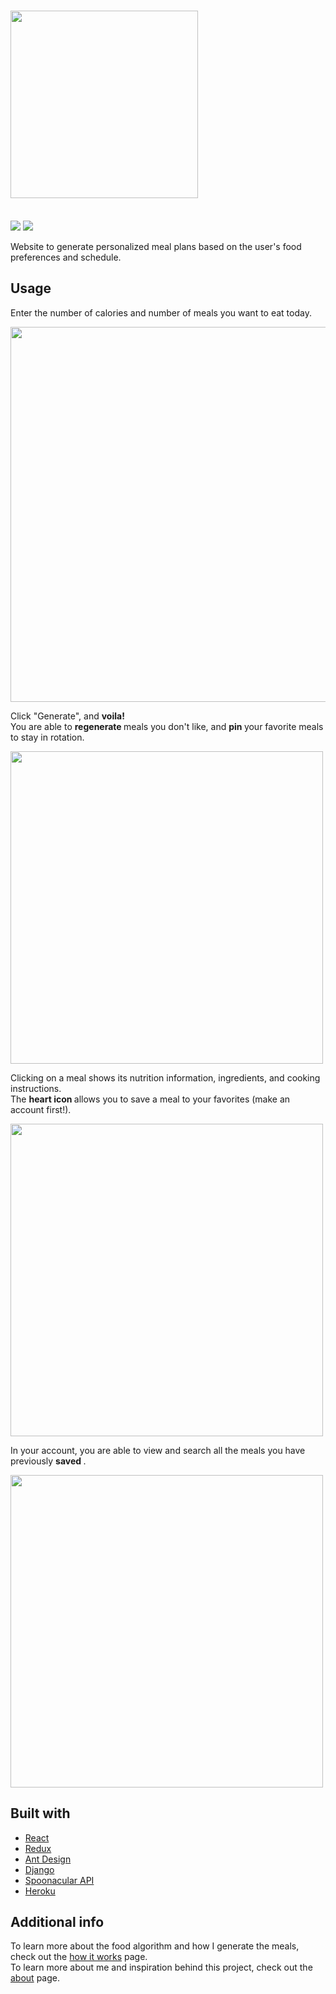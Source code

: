 # <img src="https://imgur.com/QQjFz2r.png" width=300 height="auto"/>
<br />
<div>
  <img src="https://img.shields.io/badge/react-16.13.0-red" />
  <img src="https://img.shields.io/badge/django-3.03-blue" />
</div>


Website to generate personalized meal plans based on the user's food preferences and schedule.

## Usage
<p>
  Enter the number of calories and number of meals you want to eat today.
</p>
<img src="https://imgur.com/jZO72TQ.png" width="600" height="auto" />

<p>
  Click "Generate", and <b>voila! </b>
  <br />
  You are able to <b> regenerate </b> meals you don't like, and <b> pin </b> your favorite meals to stay in rotation.
</p>
<img src="https://imgur.com/ekaufro.png" width=500 height="auto" />

<p>
  Clicking on a meal shows its nutrition information, ingredients, and cooking instructions.
  <br />
  The <b> heart icon </b> allows you to save a meal to your favorites (make an account first!).
</p>
<img src="https://imgur.com/WmxK8rB.png" width=500 height="auto" />

<p>
  In your account, you are able to view and search all the meals you have previously <b> saved </b>.
</p>
<img src="https://imgur.com/Yo2trnW.png" width=500 height="auto" />

## Built with
- [React](https://reactjs.org)
- [Redux](https://redux.js.org)
- [Ant Design](https://ant.design)
- [Django](https://www.djangoproject.com)
- [Spoonacular API](https://spoonacular.com)
- [Heroku](https://www.heroku.com)

## Additional info
To learn more about the food algorithm and how I generate the meals, check out the [how it works](https://www.mealmaker.io/howitworks) page.
<br />
To learn more about me and inspiration behind this project, check out the [about](https://www.mealmaker.io/about) page.
